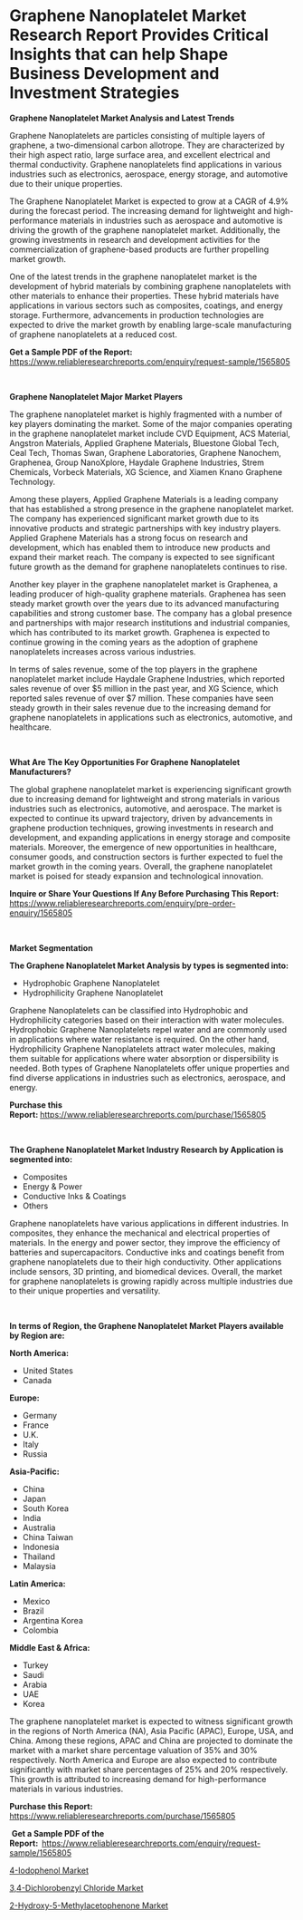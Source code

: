 <p><h1>Graphene Nanoplatelet Market Research Report Provides Critical Insights that can help Shape Business Development and Investment Strategies</h1></p><p><strong>Graphene Nanoplatelet Market Analysis and Latest Trends</strong></p>
<p><p>Graphene Nanoplatelets are particles consisting of multiple layers of graphene, a two-dimensional carbon allotrope. They are characterized by their high aspect ratio, large surface area, and excellent electrical and thermal conductivity. Graphene nanoplatelets find applications in various industries such as electronics, aerospace, energy storage, and automotive due to their unique properties.</p><p>The Graphene Nanoplatelet Market is expected to grow at a CAGR of 4.9% during the forecast period. The increasing demand for lightweight and high-performance materials in industries such as aerospace and automotive is driving the growth of the graphene nanoplatelet market. Additionally, the growing investments in research and development activities for the commercialization of graphene-based products are further propelling market growth.</p><p>One of the latest trends in the graphene nanoplatelet market is the development of hybrid materials by combining graphene nanoplatelets with other materials to enhance their properties. These hybrid materials have applications in various sectors such as composites, coatings, and energy storage. Furthermore, advancements in production technologies are expected to drive the market growth by enabling large-scale manufacturing of graphene nanoplatelets at a reduced cost.</p></p>
<p><strong>Get a Sample PDF of the Report:&nbsp;</strong> <a href="https://www.reliableresearchreports.com/enquiry/request-sample/1565805">https://www.reliableresearchreports.com/enquiry/request-sample/1565805</a></p>
<p>&nbsp;</p>
<p><strong>Graphene Nanoplatelet Major Market Players</strong></p>
<p><p>The graphene nanoplatelet market is highly fragmented with a number of key players dominating the market. Some of the major companies operating in the graphene nanoplatelet market include CVD Equipment, ACS Material, Angstron Materials, Applied Graphene Materials, Bluestone Global Tech, Ceal Tech, Thomas Swan, Graphene Laboratories, Graphene Nanochem, Graphenea, Group NanoXplore, Haydale Graphene Industries, Strem Chemicals, Vorbeck Materials, XG Science, and Xiamen Knano Graphene Technology.</p><p>Among these players, Applied Graphene Materials is a leading company that has established a strong presence in the graphene nanoplatelet market. The company has experienced significant market growth due to its innovative products and strategic partnerships with key industry players. Applied Graphene Materials has a strong focus on research and development, which has enabled them to introduce new products and expand their market reach. The company is expected to see significant future growth as the demand for graphene nanoplatelets continues to rise.</p><p>Another key player in the graphene nanoplatelet market is Graphenea, a leading producer of high-quality graphene materials. Graphenea has seen steady market growth over the years due to its advanced manufacturing capabilities and strong customer base. The company has a global presence and partnerships with major research institutions and industrial companies, which has contributed to its market growth. Graphenea is expected to continue growing in the coming years as the adoption of graphene nanoplatelets increases across various industries.</p><p>In terms of sales revenue, some of the top players in the graphene nanoplatelet market include Haydale Graphene Industries, which reported sales revenue of over $5 million in the past year, and XG Science, which reported sales revenue of over $7 million. These companies have seen steady growth in their sales revenue due to the increasing demand for graphene nanoplatelets in applications such as electronics, automotive, and healthcare.</p></p>
<p>&nbsp;</p>
<p><strong>What Are The Key Opportunities For Graphene Nanoplatelet Manufacturers?</strong></p>
<p><p>The global graphene nanoplatelet market is experiencing significant growth due to increasing demand for lightweight and strong materials in various industries such as electronics, automotive, and aerospace. The market is expected to continue its upward trajectory, driven by advancements in graphene production techniques, growing investments in research and development, and expanding applications in energy storage and composite materials. Moreover, the emergence of new opportunities in healthcare, consumer goods, and construction sectors is further expected to fuel the market growth in the coming years. Overall, the graphene nanoplatelet market is poised for steady expansion and technological innovation.</p></p>
<p><strong>Inquire or Share Your Questions If Any Before Purchasing This Report:</strong> <a href="https://www.reliableresearchreports.com/enquiry/pre-order-enquiry/1565805">https://www.reliableresearchreports.com/enquiry/pre-order-enquiry/1565805</a></p>
<p>&nbsp;</p>
<p><strong>Market Segmentation</strong></p>
<p><strong>The Graphene Nanoplatelet Market Analysis by types is segmented into:</strong></p>
<p><ul><li>Hydrophobic Graphene Nanoplatelet</li><li>Hydrophilicity Graphene Nanoplatelet</li></ul></p>
<p><p>Graphene Nanoplatelets can be classified into Hydrophobic and Hydrophilicity categories based on their interaction with water molecules. Hydrophobic Graphene Nanoplatelets repel water and are commonly used in applications where water resistance is required. On the other hand, Hydrophilicity Graphene Nanoplatelets attract water molecules, making them suitable for applications where water absorption or dispersibility is needed. Both types of Graphene Nanoplatelets offer unique properties and find diverse applications in industries such as electronics, aerospace, and energy.</p></p>
<p><strong>Purchase this Report:&nbsp;</strong><a href="https://www.reliableresearchreports.com/purchase/1565805">https://www.reliableresearchreports.com/purchase/1565805</a></p>
<p>&nbsp;</p>
<p><strong>The Graphene Nanoplatelet Market Industry Research by Application is segmented into:</strong></p>
<p><ul><li>Composites</li><li>Energy & Power</li><li>Conductive Inks & Coatings</li><li>Others</li></ul></p>
<p><p>Graphene nanoplatelets have various applications in different industries. In composites, they enhance the mechanical and electrical properties of materials. In the energy and power sector, they improve the efficiency of batteries and supercapacitors. Conductive inks and coatings benefit from graphene nanoplatelets due to their high conductivity. Other applications include sensors, 3D printing, and biomedical devices. Overall, the market for graphene nanoplatelets is growing rapidly across multiple industries due to their unique properties and versatility.</p></p>
<p>&nbsp;</p>
<p><strong>In terms of Region, the Graphene Nanoplatelet Market Players available by Region are:</strong></p>
<p>
    <p> <strong> North America: </strong>
        <ul>
            <li>United States</li>
            <li>Canada</li>
        </ul>
        </p> 
    <p> <strong> Europe: </strong>
        <ul>
            <li>Germany</li>
            <li>France</li>
            <li>U.K.</li>
            <li>Italy</li>
            <li>Russia</li>
        </ul>
        </p> 
    <p> <strong> Asia-Pacific: </strong>
        <ul>
            <li>China</li>
            <li>Japan</li>
            <li>South Korea</li>
            <li>India</li>
            <li>Australia</li>
            <li>China Taiwan</li>
            <li>Indonesia</li>
            <li>Thailand</li>
            <li>Malaysia</li>
        </ul>
        </p> 
    <p> <strong> Latin America: </strong>
        <ul>
            <li>Mexico</li>
            <li>Brazil</li>
            <li>Argentina Korea</li>
            <li>Colombia</li>
        </ul>
        </p> 
    <p> <strong> Middle East & Africa: </strong>
        <ul>
            <li>Turkey</li>
            <li>Saudi</li>
            <li>Arabia</li>
            <li>UAE</li>
            <li>Korea</li>
        </ul>
    </p>
    </p>
<p><p>The graphene nanoplatelet market is expected to witness significant growth in the regions of North America (NA), Asia Pacific (APAC), Europe, USA, and China. Among these regions, APAC and China are projected to dominate the market with a market share percentage valuation of 35% and 30% respectively. North America and Europe are also expected to contribute significantly with market share percentages of 25% and 20% respectively. This growth is attributed to increasing demand for high-performance materials in various industries.</p></p>
<p><strong>Purchase this Report: </strong><a href="https://www.reliableresearchreports.com/purchase/1565805">https://www.reliableresearchreports.com/purchase/1565805</a></p>
<p>&nbsp;<strong>Get a Sample PDF of the Report:&nbsp;&nbsp;</strong><a href="https://www.reliableresearchreports.com/enquiry/request-sample/1565805">https://www.reliableresearchreports.com/enquiry/request-sample/1565805</a></p>
<p><strong></strong></p>
<p><p><a href="https://view.publitas.com/reportprime-1/4-iodophenol-market-size-reflecting-a-forecast-till-2030-market-by-type-by-application-and-by-geography/">4-Iodophenol Market</a></p><p><a href="https://view.publitas.com/reportprime-1/34-dichlorobenzyl-chloride-market-size-growth-outlook-from-2023-to-2030-projecting-at-markets-trends-analysis-by-application-regional-outlook-and-revenue/">3,4-Dichlorobenzyl Chloride Market</a></p><p><a href="https://view.publitas.com/reportprime-1/2-hydroxy-5-methylacetophenone-market-centers-on-aspects-such-as-market-growth-market-share-market-opportunity-and-projected-forecasts-spanning-from-2023-to-2030/">2-Hydroxy-5-Methylacetophenone Market</a></p></p>